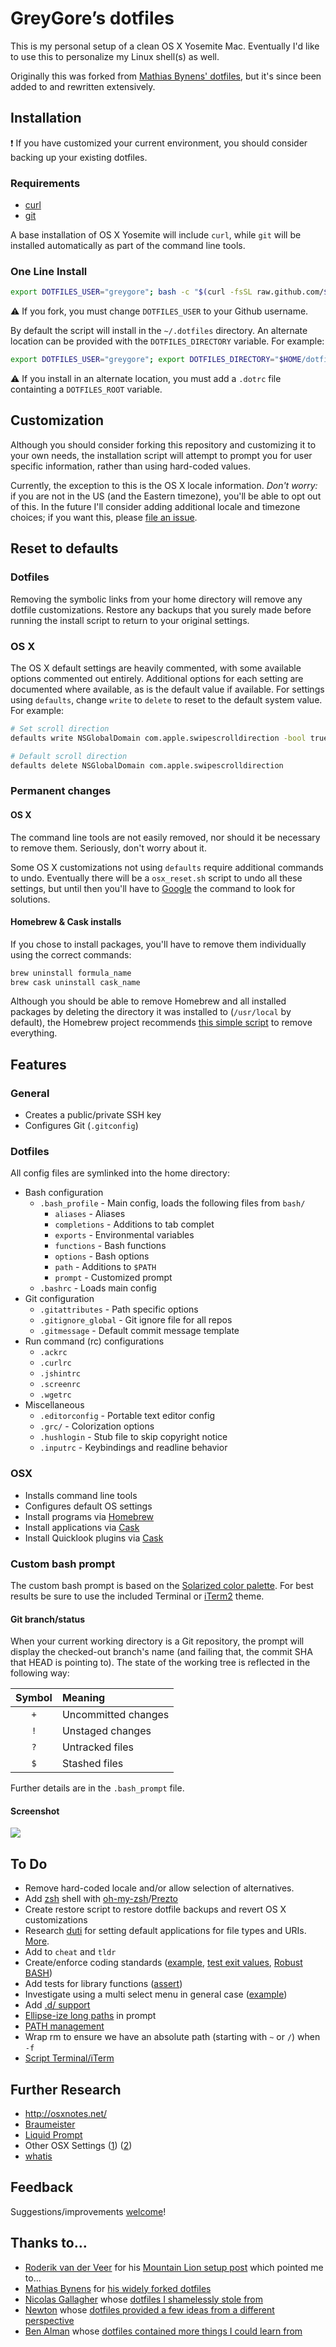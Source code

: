 # GreyGore’s dotfiles

This is my personal setup of a clean OS X Yosemite Mac. Eventually I'd like to use this to personalize my Linux shell(s) as well.

Originally this was forked from [Mathias Bynens' dotfiles](https://github.com/mathiasbynens/dotfiles), but it's since been added to and rewritten extensively.

## Installation

:exclamation: If you have customized your current environment, you should consider backing up your existing dotfiles.

### Requirements

 * [curl](http://curl.haxx.se/)
 * [git](http://git-scm.com/)

A base installation of OS X Yosemite will include `curl`, while `git` will be installed automatically as part of the command line tools.

### One Line Install

```bash
export DOTFILES_USER="greygore"; bash -c "$(curl -fsSL raw.github.com/$DOTFILES_USER/dotfiles/master/bootstrap.sh)"
```

:warning: If you fork, you must change `DOTFILES_USER` to your Github username.

By default the script will install in the `~/.dotfiles` directory. An alternate location can be provided with the `DOTFILES_DIRECTORY` variable. For example:

```bash
export DOTFILES_USER="greygore"; export DOTFILES_DIRECTORY="$HOME/dotfiles" bash -c "$(curl -fsSL raw.github.com/$GITHUB_USER/dotfiles/master/bootstrap.sh)"
```

:warning: If you install in an alternate location, you must add a `.dotrc` file containting a `DOTFILES_ROOT` variable.

## Customization

Although you should consider forking this repository and customizing it to your own needs, the installation script will attempt to prompt you for user specific information, rather than using hard-coded values.

Currently, the exception to this is the OS X locale information. *Don't worry:* if you are not in the US (and the Eastern timezone), you'll be able to opt out of this. In the future I'll consider adding additional locale and timezone choices; if you want this, please [file an issue](https://github.com/greygore/dotfiles/issues).

## Reset to defaults

### Dotfiles

Removing the symbolic links from your home directory will remove any dotfile customizations. Restore any backups that you surely made before running the install script to return to your original settings.

### OS X

The OS X default settings are heavily commented, with some available options commented out entirely. Additional options for each setting are documented where available, as is the default value if available. For settings using `defaults`, change `write` to `delete` to reset to the default system value. For example:

```bash
# Set scroll direction
defaults write NSGlobalDomain com.apple.swipescrolldirection -bool true

# Default scroll direction
defaults delete NSGlobalDomain com.apple.swipescrolldirection
```

### Permanent changes

#### OS X

The command line tools are not easily removed, nor should it be necessary to remove them. Seriously, don't worry about it.

Some OS X customizations not using `defaults` require additional commands to undo. Eventually there will be a `osx_reset.sh` script to undo all these settings, but until then you'll have to [Google](http://google.com/) the command to look for solutions.
 
#### Homebrew & Cask installs

If you chose to install packages, you'll have to remove them individually using the correct commands:

```bash
brew uninstall formula_name
brew cask uninstall cask_name
```

Although you should be able to remove Homebrew and all installed packages by deleting the directory it was installed to (`/usr/local` by default), the Homebrew project recommends [this simple script](https://gist.github.com/mxcl/1173223) to remove everything.

## Features

### General

 * Creates a public/private SSH key
 * Configures Git (`.gitconfig`)

### Dotfiles

All config files are symlinked into the home directory:

 - Bash configuration
    * `.bash_profile` - Main config, loads the following files from `bash/`
        + `aliases` - Aliases
        + `completions` - Additions to tab complet
        + `exports` - Environmental variables
        + `functions` - Bash functions
        + `options` - Bash options
        + `path` - Additions to `$PATH`
        + `prompt` - Customized prompt
    * `.bashrc` - Loads main config
 - Git configuration
    * `.gitattributes` - Path specific options
    * `.gitignore_global` - Git ignore file for all repos
    * `.gitmessage` - Default commit message template
 - Run command (rc) configurations
    * `.ackrc`
    * `.curlrc`
    * `.jshintrc`
    * `.screenrc`
    * `.wgetrc`
 - Miscellaneous
    * `.editorconfig` - Portable text editor config
    * `.grc/` - Colorization options
    * `.hushlogin` - Stub file to skip copyright notice
    * `.inputrc` - Keybindings and readline behavior

### OSX

 * Installs command line tools
 * Configures default OS settings
 * Install programs via [Homebrew](http://brew.sh/)
 * Install applications via [Cask](http://caskroom.io/)
 * Install Quicklook plugins via [Cask](http://caskroom.io/)

### Custom bash prompt

The custom bash prompt is based on the [Solarized color palette](http://ethanschoonover.com/solarized). For best results be sure to use the included Terminal or [iTerm2](http://iterm2.com/) theme.

#### Git branch/status
When your current working directory is a Git repository, the prompt will
display the checked-out branch's name (and failing that, the commit SHA that
HEAD is pointing to). The state of the working tree is reflected in the
following way:

| Symbol | Meaning                          |
| :----: | :------------------------------- |
| `+`    | Uncommitted changes              |
| `!`    | Unstaged changes                 |
| `?`    | Untracked files                  |
| `$`    | Stashed files                    |

Further details are in the `.bash_prompt` file.

#### Screenshot

![](http://imgur.com/fRzEhBX)

## To Do

 * Remove hard-coded locale and/or allow selection of alternatives.
 * Add [zsh](http://www.zsh.org/) shell with [oh-my-zsh](http://ohmyz.sh/)/[Prezto](https://github.com/sorin-ionescu/prezto)
 * Create restore script to restore dotfile backups and revert OS X customizations
 * Research [duti](https://github.com/moretension/duti) for setting default applications for file types and URIs. [More](https://github.com/mathiasbynens/dotfiles/issues/54).
 * Add to `cheat` and `tldr`
 * Create/enforce coding standards ([example](https://github.com/chrisopedia/dotfiles/commit/c9fa19d8224446d3020d610a753d086fd6199096), [test exit values](http://blog.sanctum.geek.nz/testing-exit-values-bash/), [Robust BASH](http://www.davidpashley.com/articles/writing-robust-shell-scripts/))
 * Add tests for library functions ([assert](https://github.com/cowboy/dotfiles/blob/master/bin/dotfiles#L32-L39))
 * Investigate using a multi select menu in general case ([example](https://github.com/cowboy/dotfiles/blob/master/bin/dotfiles#L65-L128))
 * Add [.d/ support](http://blog.sanctum.geek.nz/shell-config-subfiles/)
 * [Ellipse-ize long paths](http://pempek.net/articles/2013/10/27/pretty-elided-shell-prompt/) in prompt
 * [PATH management](https://github.com/tejr/dotfiles/blob/master/bash/bashrc.d/path.bash)
 * Wrap rm to ensure we have an absolute path (starting with `~` or `/`) when `-f`
 * [Script Terminal/iTerm](https://gitlab.com/gnachman/iterm2/wikis/Applescript)

## Further Research

 * http://osxnotes.net/
 * [Braumeister](http://braumeister.org/)
 * [Liquid Prompt](https://github.com/nojhan/liquidprompt)
 * Other OSX Settings ([1](https://github.com/mgee/dotfiles/blob/master/osx-setup)) ([2](https://github.com/alrra/dotfiles))
 * [whatis](http://blog.sanctum.geek.nz/learning-bin-and-usr-bin/)

## Feedback

Suggestions/improvements
[welcome](https://github.com/greygore/dotfiles/issues)!

## Thanks to…

 * [Roderik van der Veer](http://vanderveer.be/) for his [Mountain Lion setup post](http://vanderveer.be/setting-up-my-perfect-developer-environment-on-osx-10-8-mountain-lion-dp3-edition/) which pointed me to...
 * [Mathias Bynens](http://mathiasbynens.be/) for [his widely forked dotfiles](https://github.com/mathiasbynens/dotfiles)
 * [Nicolas Gallagher](http://nicolasgallagher.com/) whose [dotfiles I shamelessly stole from](https://github.com/necolas/dotfiles)
 * [Newton](http://www.chrisopedia.com/) whose [dotfiles provided a few ideas from a different perspective](https://github.com/chrisopedia/dotfiles)
 * [Ben Alman](http://benalman.com/) whose [dotfiles contained more things I could learn from](https://github.com/cowboy/dotfiles)

